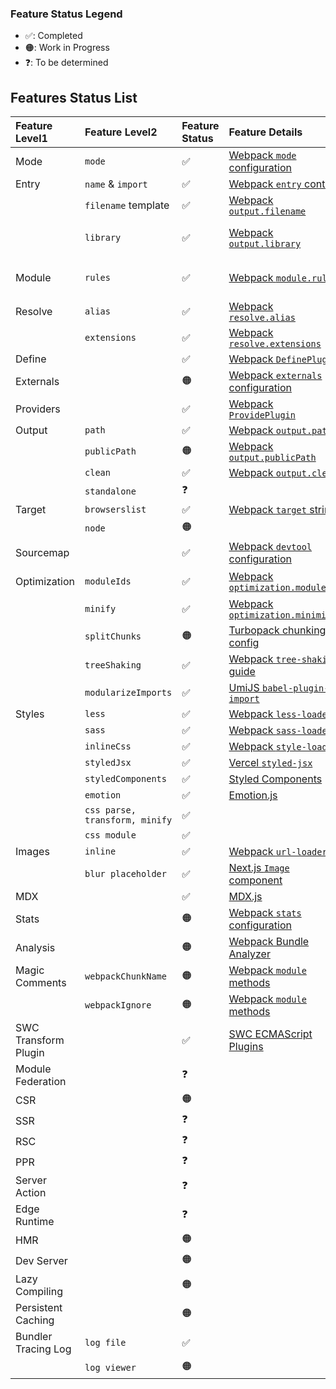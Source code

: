 ### Feature Status Legend

* ✅: Completed
* 🟠: Work in Progress
* ❓: To be determined

## Features Status List

| Feature Level1 | Feature Level2 | Feature Status | Feature Details | Remarks |
| :-------------- | :-------------- | :-------------- | :-------------- | :-------------- |
| Mode | `mode` | ✅ | [Webpack `mode` configuration](https://webpack.js.org/configuration/mode/#root) |  |
| Entry | `name` & `import` | ✅ | [Webpack `entry` context](https://webpack.js.org/configuration/entry-context/#entry) |  |
|  | `filename` template | ✅ | [Webpack `output.filename`](https://webpack.js.org/configuration/output/#outputfilename) | e.g., `[name].[contenthash:8].js` |
|  | `library` | ✅ | [Webpack `output.library`](https://webpack.js.org/configuration/output/#outputlibrary) | Supports UMD (root, export) and `dynamicImportToRequire` |
| Module | `rules` | ✅ | [Webpack `module.rules`](https://webpack.js.org/configuration/module/#rulerules) | `loader-runner` supports most mainstream webpack loaders |
| Resolve | `alias` | ✅ | [Webpack `resolve.alias`](https://webpack.js.org/configuration/resolve/#resolvealias) |  |
|  | `extensions` | ✅ | [Webpack `resolve.extensions`](https://webpack.js.org/configuration/resolve/#resolveextensions) |  |
| Define |  | ✅ | [Webpack `DefinePlugin`](https://webpack.js.org/plugins/define-plugin/) |  |
| Externals |  | 🟠 | [Webpack `externals` configuration](https://webpack.js.org/configuration/externals/#root) |  |
| Providers |  | ✅ | [Webpack `ProvidePlugin`](https://webpack.js.org/plugins/provide-plugin/#root) |  |
| Output | `path` | ✅ | [Webpack `output.path`](https://webpack.js.org/configuration/output/#outputpath) |  |
|  | `publicPath` | 🟠 | [Webpack `output.publicPath`](https://webpack.js.org/configuration/output/#outputpublicpath) |  |
|  | `clean` | ✅ | [Webpack `output.clean`](https://webpack.js.org/configuration/output/#outputclean) |  |
|  | `standalone` | ❓ |  |  |
| Target | `browserslist` | ✅ | [Webpack `target` string](https://webpack.js.org/configuration/target/#string) |  |
|  | `node` | 🟠 |  |  |
| Sourcemap |  | ✅ | [Webpack `devtool` configuration](https://webpack.js.org/configuration/devtool/) |  |
| Optimization | `moduleIds` | ✅ | [Webpack `optimization.moduleIds`](https://webpack.js.org/configuration/optimization/#optimizationmoduleids) | Supports "names" or "deterministic" |
|  | `minify` | ✅ | [Webpack `optimization.minimize`](https://webpack.js.org/configuration/optimization/#optimizationminimize) |  |
|  | `splitChunks` | 🟠 | [Turbopack chunking config](https://github.com/vercel/next.js/blob/c3429682aa910eb2b5ddd1e761c8ec8cfaa4bb04/turbopack/crates/turbopack-core/src/chunk/chunking_context.rs#L114) |  |
|  | `treeShaking` | ✅ | [Webpack `tree-shaking` guide](https://webpack.js.org/guides/tree-shaking/#root) | Includes `packageImports` |
|  | `modularizeImports` | ✅ | [UmiJS `babel-plugin-import`](https://github.com/umijs/babel-plugin-import) |  |
| Styles | `less` | ✅ | [Webpack `less-loader`](https://github.com/webpack-contrib/less-loader) |  |
|  | `sass` | ✅ | [Webpack `sass-loader`](https://github.com/webpack-contrib/sass-loader) |  |
|  | `inlineCss` | ✅ | [Webpack `style-loader`](https://github.com/webpack-contrib/style-loader) |  |
|  | `styledJsx` | ✅ | [Vercel `styled-jsx`](https://github.com/vercel/styled-jsx) |  |
|  | `styledComponents` | ✅ | [Styled Components](https://github.com/styled-components/styled-components) |  |
|  | `emotion` | ✅ | [Emotion.js](https://github.com/emotion-js/emotion) |  |
|  | `css parse, transform, minify` | ✅ |  |  |
|  | `css module` | ✅ |  |  |
| Images | `inline` | ✅ | [Webpack `url-loader`](https://github.com/webpack-contrib/url-loader) |  |
|  | `blur placeholder` | ✅ | [Next.js `Image` component](https://nextjs.org/docs/app/api-reference/components/image#blurdataurl) |  |
| MDX |  | ✅ | [MDX.js](https://www.mdxjs.cn/) |  |
| Stats |  | 🟠 | [Webpack `stats` configuration](https://webpack.js.org/configuration/stats/#root) |  |
| Analysis |  | 🟠 | [Webpack Bundle Analyzer](https://github.com/webpack-contrib/webpack-bundle-analyzer) |  |
| Magic Comments | `webpackChunkName` | 🟠 | [Webpack `module` methods](https://webpack.js.org/api/module-methods/#magic-comments) |  |
|  | `webpackIgnore` | 🟠 | [Webpack `module` methods](https://webpack.js.org/api/module-methods/#magic-comments) |  |
| SWC Transform Plugin |  | ✅ | [SWC ECMAScript Plugins](https://swc.rs/docs/plugin/ecmascript/getting-started) |  |
| Module Federation |  | ❓ |  |  |
| CSR |  | 🟠 |  |  |
| SSR |  | ❓ |  |  |
| RSC |  | ❓ |  |  |
| PPR |  | ❓ |  |  |
| Server Action |  | ❓ |  |  |
| Edge Runtime |  | ❓ |  |  |
| HMR |  | 🟠 |  |  |
| Dev Server |  | 🟠 |  |  |
| Lazy Compiling |  | 🟠 |  |  |
| Persistent Caching |  | 🟠 |  |  |
| Bundler Tracing Log | `log file` | ✅ |  |  |
|  | `log viewer` | 🟠 |  |  |

